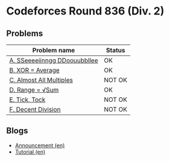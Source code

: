 # Codeforces Round 836 (Div. 2)

## Problems

|Problem name|Status|
|------------|---------|
| [A. SSeeeeiinngg DDoouubbllee](problems/A._SSeeeeiinngg_DDoouubbllee.md)|OK|
| [B. XOR = Average](problems/B._XOR_=_Average.md)|OK|
| [C. Almost All Multiples](problems/C._Almost_All_Multiples.md)|NOT OK|
| [D. Range = √Sum](problems/D._Range_=_√Sum.md)|OK|
| [E. Tick, Tock](problems/E._Tick,_Tock.md)|NOT OK|
| [F. Decent Division](problems/F._Decent_Division.md)|NOT OK|
## Blogs

- [Announcement (en)](blogs/Announcement_(en).md)
- [Tutorial (en)](blogs/Tutorial_(en).md)
